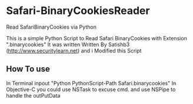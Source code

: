 # Safari-BinaryCookiesReader

Read SafariBinaryCookies via Python

 This is a simple Python Script to Read Safari BinaryCookies with Extension ".binarycookies"
 It was written Written By Satishb3 (http://www.securitylearn.net) and i Modified this Script

## How To use

 In Terminal inpout  "Python PythonScript-Path Safari.binarycookies"
 In Objective-C  you could use NSTask to excuse cmd. and use NSPipe to handle the outPutData

